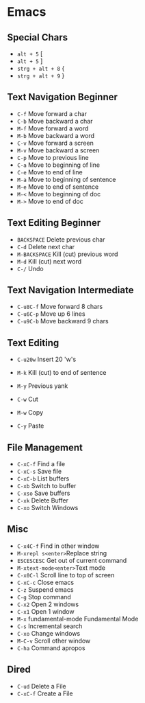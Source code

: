# Emacs

## Special Chars

- `alt + 5` [
- `alt + 5` ]
- `strg + alt + 8` {
- `strg + alt + 9` }

## Text Navigation Beginner

- `C-f` Move forward a char
- `C-b` Move backward a char
- `M-f` Move forward a word
- `M-b` Move backward a word
- `C-v` Move forward a screen
- `M-v` Move backward a screen
- `C-p` Move to previous line
- `C-a` Move to beginning of line
- `C-e` Move to end of line
- `M-a` Move to beginning of sentence
- `M-e` Move to end of sentence
- `M-<` Move to beginning of doc
- `M->` Move to end of doc

## Text Editing Beginner

- `BACKSPACE` Delete previous char
- `C-d` Delete next char
- `M-BACKSPACE` Kill (cut) previous word
- `M-d` Kill (cut) next word
- `C-/` Undo

## Text Navigation Intermediate

- `C-u8C-f` Move forward 8 chars
- `C-u6C-p` Move up 6 lines
- `C-u9C-b` Move backward 9 chars

## Text Editing

- `C-u20w` Insert 20 'w's
- `M-k` Kill (cut) to end of sentence
- `M-y` Previous yank

- `C-w` Cut
- `M-w` Copy
- `C-y` Paste

## File Management

- `C-xC-f` Find a file
- `C-xC-s` Save file
- `C-xC-b` List buffers
- `C-xb` Switch to buffer
- `C-xso` Save buffers
- `C-xk` Delete Buffer
- `C-xo` Switch Windows

## Misc

- `C-x4C-f` Find in other window
- `M-xrepl s<enter>`Replace string
- `ESCESCESC` Get out of current command
- `M-xtext-mode<enter>`Text mode
- `C-x0C-l` Scroll line to top of screen
- `C-xC-c` Close emacs
- `C-z` Suspend emacs
- `C-g` Stop command
- `C-x2` Open 2 windows
- `C-x1` Open 1 window
- `M-x` fundamental-mode <enter> Fundamental Mode
- `C-s` Incremental search
- `C-xo` Change windows
- `M-C-v` Scroll other window
- `C-ha` Command apropos

## Dired

- `C-ud` Delete a File
- `C-xC-f` Create a File
